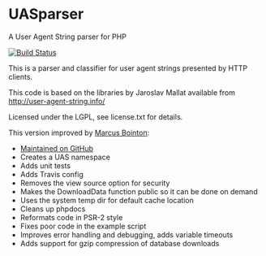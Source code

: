 UASparser
=========

A User Agent String parser for PHP

[![Build Status](https://travis-ci.org/Synchro/UASparser.png)](https://travis-ci.org/Synchro/UASparser)

This is a parser and classifier for user agent strings presented by HTTP clients.

This code is based on the libraries by Jaroslav Mallat available from http://user-agent-string.info/

Licensed under the LGPL, see license.txt for details.

This version improved by [Marcus Bointon](https://github.com/Synchro):
- [Maintained on GitHub](https://github.com/Synchro/UASparser)
- Creates a UAS namespace
- Adds unit tests
- Adds Travis config
- Removes the view source option for security
- Makes the DownloadData function public so it can be done on demand
- Uses the system temp dir for default cache location
- Cleans up phpdocs
- Reformats code in PSR-2 style
- Fixes poor code in the example script
- Improves error handling and debugging, adds variable timeouts
- Adds support for gzip compression of database downloads
